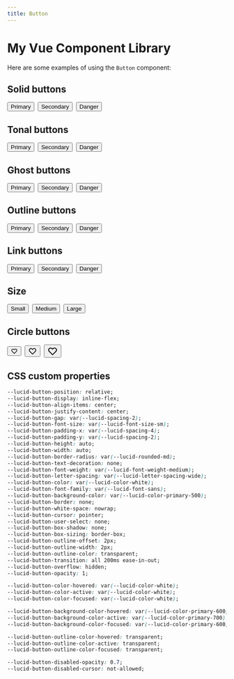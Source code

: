 ```yaml
---
title: Button
---
```

<script setup lang="ts">
import '../../src/styles/theme.css'
import Button from '../../src/components/Button.vue'

</script>
# My Vue Component Library

Here are some examples of using the `Button` component:

## Solid buttons

<div style="display: flex; align-items: center; gap: 8px;">
    <Button color="primary">
        Primary
    </Button>
    <Button color="secondary">
        Secondary
    </Button>
    <Button color="danger">
        Danger
    </Button>
</div>

## Tonal buttons

<div style="display: flex; align-items: center; gap: 8px;">
    <Button color="primary" variant="tonal">
        Primary
    </Button>
    <Button color="secondary" variant="tonal">
        Secondary
    </Button>
    <Button color="danger" variant="tonal">
        Danger
    </Button>
</div>

## Ghost buttons

<div style="display: flex; align-items: center; gap: 8px;">
    <Button color="primary" variant="ghost">
        Primary
    </Button>
    <Button color="secondary" variant="ghost">
        Secondary
    </Button>
    <Button color="danger" variant="ghost">
        Danger
    </Button>
</div>

## Outline buttons

<div style="display: flex; align-items: center; gap: 8px;">
    <Button color="primary" variant="outline">
        Primary
    </Button>
    <Button color="secondary" variant="outline">
        Secondary
    </Button>
    <Button color="danger" variant="outline">
        Danger
    </Button>
</div>

## Link buttons

<div style="display: flex; align-items: center; gap: 8px;">
    <Button color="primary" variant="link">
        Primary
    </Button>
    <Button color="secondary" variant="link">
        Secondary
    </Button>
    <Button color="danger" variant="link">
        Danger
    </Button>
</div>

## Size

<div style="display: flex; align-items: center; gap: 8px;">
    <Button color="primary" size="sm">
        Small
    </Button>
    <Button color="primary" size="md">
        Medium
    </Button>
    <Button color="primary" size="lg">
        Large
    </Button>
</div>

## Circle buttons

<div style="display: flex; align-items: center; gap: 8px;">
    <Button color="primary" size="sm" shape="circle">
        <svg xmlns="http://www.w3.org/2000/svg" width="16" fill="none" viewBox="0 0 24 24" stroke="currentColor"><path stroke-linecap="round" stroke-linejoin="round" stroke-width="2" d="M4.318 6.318a4.5 4.5 0 000 6.364L12 20.364l7.682-7.682a4.5 4.5 0 00-6.364-6.364L12 7.636l-1.318-1.318a4.5 4.5 0 00-6.364 0z" /></svg>
    </Button>
    <Button color="primary" shape="circle">
        <svg xmlns="http://www.w3.org/2000/svg" width="20" fill="none" viewBox="0 0 24 24" stroke="currentColor"><path stroke-linecap="round" stroke-linejoin="round" stroke-width="2" d="M4.318 6.318a4.5 4.5 0 000 6.364L12 20.364l7.682-7.682a4.5 4.5 0 00-6.364-6.364L12 7.636l-1.318-1.318a4.5 4.5 0 00-6.364 0z" /></svg>
    </Button>
    <Button color="primary" size="lg" shape="circle">
        <svg xmlns="http://www.w3.org/2000/svg" width="24" fill="none" viewBox="0 0 24 24" stroke="currentColor"><path stroke-linecap="round" stroke-linejoin="round" stroke-width="2" d="M4.318 6.318a4.5 4.5 0 000 6.364L12 20.364l7.682-7.682a4.5 4.5 0 00-6.364-6.364L12 7.636l-1.318-1.318a4.5 4.5 0 00-6.364 0z" /></svg>
    </Button>
</div>

## CSS custom properties

```css   
--lucid-button-position: relative;
--lucid-button-display: inline-flex;
--lucid-button-align-items: center;
--lucid-button-justify-content: center;
--lucid-button-gap: var(--lucid-spacing-2);
--lucid-button-font-size: var(--lucid-font-size-sm);
--lucid-button-padding-x: var(--lucid-spacing-4);
--lucid-button-padding-y: var(--lucid-spacing-2);
--lucid-button-height: auto;
--lucid-button-width: auto;
--lucid-button-border-radius: var(--lucid-rounded-md);
--lucid-button-text-decoration: none;
--lucid-button-font-weight: var(--lucid-font-weight-medium);
--lucid-button-letter-spacing: var(--lucid-letter-spacing-wide);
--lucid-button-color: var(--lucid-color-white);
--lucid-button-font-family: var(--lucid-font-sans);
--lucid-button-background-color: var(--lucid-color-primary-500);
--lucid-button-border: none;
--lucid-button-white-space: nowrap;
--lucid-button-cursor: pointer;
--lucid-button-user-select: none;
--lucid-button-box-shadow: none;
--lucid-button-box-sizing: border-box;
--lucid-button-outline-offset: 2px;
--lucid-button-outline-width: 2px;
--lucid-button-outline-color: transparent;
--lucid-button-transition: all 200ms ease-in-out;
--lucid-button-overflow: hidden;
--lucid-button-opacity: 1;

--lucid-button-color-hovered: var(--lucid-color-white);
--lucid-button-color-active: var(--lucid-color-white);
--lucid-button-color-focused: var(--lucid-color-white);

--lucid-button-background-color-hovered: var(--lucid-color-primary-600);
--lucid-button-background-color-active: var(--lucid-color-primary-700);
--lucid-button-background-color-focused: var(--lucid-color-primary-600);

--lucid-button-outline-color-hovered: transparent;
--lucid-button-outline-color-active: transparent;
--lucid-button-outline-color-focused: transparent;

--lucid-button-disabled-opacity: 0.7;
--lucid-button-disabled-cursor: not-allowed;
```
